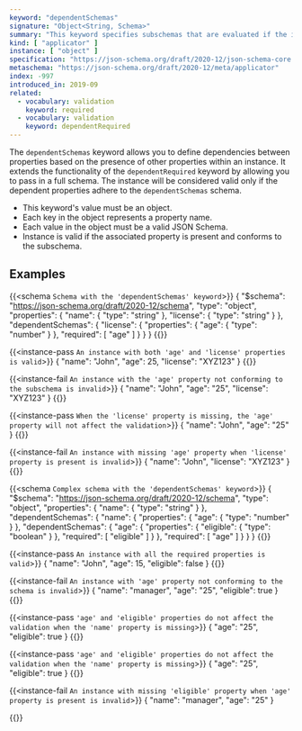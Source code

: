 ```yaml
---
keyword: "dependentSchemas"
signature: "Object<String, Schema>"
summary: "This keyword specifies subschemas that are evaluated if the instance is an object and contains a certain property."
kind: [ "applicator" ]
instance: [ "object" ]
specification: "https://json-schema.org/draft/2020-12/json-schema-core.html#section-10.2.2.4"
metaschema: "https://json-schema.org/draft/2020-12/meta/applicator"
index: -997
introduced_in: 2019-09
related:
  - vocabulary: validation
    keyword: required
  - vocabulary: validation
    keyword: dependentRequired
---
```


The `dependentSchemas` keyword allows you to define dependencies between properties based on the presence of other properties within an instance. It extends the functionality of the `dependentRequired` keyword by allowing you to pass in a full schema. The instance will be considered valid only if the dependent properties adhere to the `dependentSchemas` schema.

* This keyword's value must be an object.
* Each key in the object represents a property name.
* Each value in the object must be a valid JSON Schema.
* Instance is valid if the associated property is present and conforms to the subschema.

## Examples

{{<schema `Schema with the 'dependentSchemas' keyword`>}}
{
  "$schema": "https://json-schema.org/draft/2020-12/schema",
  "type": "object",
  "properties": {
    "name": { "type": "string" },
    "license": { "type": "string" }
  },
  "dependentSchemas": {
    "license": {
      "properties": {
        "age": { "type": "number" }
      },
      "required": [ "age" ]
    }
  }
}
{{</schema>}}

{{<instance-pass `An instance with both 'age' and 'license' properties is valid`>}}
{
  "name": "John",
  "age": 25,
  "license": "XYZ123"
}
{{</instance-pass>}}

{{<instance-fail `An instance with the 'age' property not conforming to the subschema is invalid`>}}
{
  "name": "John",
  "age": "25",
  "license": "XYZ123"
}
{{</instance-fail>}}

{{<instance-pass `When the 'license' property is missing, the 'age' property will not affect the validation`>}}
{
  "name": "John",
  "age": "25"
}
{{</instance-pass>}}

{{<instance-fail `An instance with missing 'age' property when 'license' property is present is invalid`>}}
{
  "name": "John",
  "license": "XYZ123"
}
{{</instance-fail>}}

{{<schema `Complex schema with the 'dependentSchemas' keyword`>}}
{
  "$schema": "https://json-schema.org/draft/2020-12/schema",
  "type": "object",
  "properties": {
    "name": { "type": "string" }
  },
  "dependentSchemas": {
    "name": {
      "properties": {
        "age": { "type": "number" }
      },
      "dependentSchemas": {
        "age": {
          "properties": {
            "eligible": { "type": "boolean" }
          },
          "required": [ "eligible" ]
        }
      },
      "required": [ "age" ]
    }
  }
}
{{</schema>}}

{{<instance-pass `An instance with all the required properties is valid`>}}
{
  "name": "John",
  "age": 15,
  "eligible": false
}
{{</instance-pass>}}

{{<instance-fail `An instance with 'age' property not conforming to the schema is invalid`>}}
{
  "name": "manager",
  "age": "25",
  "eligible": true
}
{{</instance-fail>}}

{{<instance-pass `'age' and 'eligible' properties do not affect the validation when the 'name' property is missing`>}}
{
  "age": "25",
  "eligible": true
}
{{</instance-pass>}}

{{<instance-pass `'age' and 'eligible' properties do not affect the validation when the 'name' property is missing`>}}
{
  "age": "25",
  "eligible": true
}
{{</instance-pass>}}

{{<instance-fail `An instance with missing 'eligible' property when 'age' property is present is invalid`>}}
{
  "name": "manager",
  "age": "25"
}

{{</instance-fail>}}